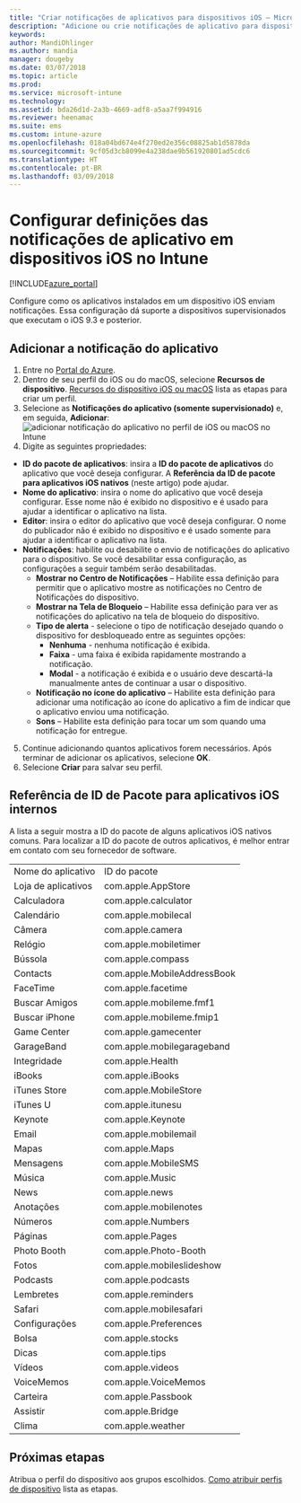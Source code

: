 ```yaml
---
title: "Criar notificações de aplicativos para dispositivos iOS – Microsoft Intune – Azure | Microsoft Docs"
description: "Adicione ou crie notificações de aplicativo para dispositivos iOS no Microsoft Intune. Escolha quais para aplicativos enviar notificações, definir as configurações de notificação na tela de bloqueio, habilitar o som, escolher o tipo de alerta e adicionar uma notificação."
keywords: 
author: MandiOhlinger
ms.author: mandia
manager: dougeby
ms.date: 03/07/2018
ms.topic: article
ms.prod: 
ms.service: microsoft-intune
ms.technology: 
ms.assetid: bda26d1d-2a3b-4669-adf8-a5aa7f994916
ms.reviewer: heenamac
ms.suite: ems
ms.custom: intune-azure
ms.openlocfilehash: 018a04bd674e4f270ed2e356c08825ab1d5878da
ms.sourcegitcommit: 9cf05d3cb8099e4a238dae9b561920801ad5cdc6
ms.translationtype: HT
ms.contentlocale: pt-BR
ms.lasthandoff: 03/09/2018
---
```

# <a name="configure-app-notifications-settings-on-ios-devices-in-intune"></a>Configurar definições das notificações de aplicativo em dispositivos iOS no Intune

[!INCLUDE[azure_portal](./includes/azure_portal.md)]

Configure como os aplicativos instalados em um dispositivo iOS enviam notificações. Essa configuração dá suporte a dispositivos supervisionados que executam o iOS 9.3 e posterior.

## <a name="add-the-app-notification"></a>Adicionar a notificação do aplicativo

1. Entre no [Portal do Azure](https://portal.azure.com).
2. Dentro de seu perfil do iOS ou do macOS, selecione **Recursos de dispositivo**. [Recursos do dispositivo iOS ou macOS](device-features-configure.md) lista as etapas para criar um perfil.
3. Selecione as **Notificações do aplicativo (somente supervisionado)** e, em seguida, **Adicionar**: ![adicionar notificação do aplicativo no perfil de iOS ou macOS no Intune](./media/ios-macos-app-notifications.png)
4. Digite as seguintes propriedades:

  - **ID do pacote de aplicativos**: insira a **ID do pacote de aplicativos** do aplicativo que você deseja configurar. A **Referência da ID de pacote para aplicativos iOS nativos** (neste artigo) pode ajudar.
  - **Nome do aplicativo**: insira o nome do aplicativo que você deseja configurar. Esse nome não é exibido no dispositivo e é usado para ajudar a identificar o aplicativo na lista.
  - **Editor**: insira o editor do aplicativo que você deseja configurar. O nome do publicador não é exibido no dispositivo e é usado somente para ajudar a identificar o aplicativo na lista.
  - **Notificações**: habilite ou desabilite o envio de notificações do aplicativo para o dispositivo. Se você desabilitar essa configuração, as configurações a seguir também serão desabilitadas.
    - **Mostrar no Centro de Notificações** – Habilite essa definição para permitir que o aplicativo mostre as notificações no Centro de Notificações do dispositivo.
    - **Mostrar na Tela de Bloqueio** – Habilite essa definição para ver as notificações do aplicativo na tela de bloqueio do dispositivo.
    - **Tipo de alerta** - selecione o tipo de notificação desejado quando o dispositivo for desbloqueado entre as seguintes opções:
      - **Nenhuma** - nenhuma notificação é exibida.
      - **Faixa** - uma faixa é exibida rapidamente mostrando a notificação.
      - **Modal** - a notificação é exibida e o usuário deve descartá-la manualmente antes de continuar a usar o dispositivo.
    - **Notificação no ícone do aplicativo** – Habilite esta definição para adicionar uma notificação ao ícone do aplicativo a fim de indicar que o aplicativo enviou uma notificação.
    - **Sons** – Habilite esta definição para tocar um som quando uma notificação for entregue.

5. Continue adicionando quantos aplicativos forem necessários. Após terminar de adicionar os aplicativos, selecione **OK**.
6. Selecione **Criar** para salvar seu perfil.

## <a name="bundle-id-reference-for-built-in-ios-apps"></a>Referência de ID de Pacote para aplicativos iOS internos

A lista a seguir mostra a ID do pacote de alguns aplicativos iOS nativos comuns. Para localizar a ID do pacote de outros aplicativos, é melhor entrar em contato com seu fornecedor de software.

|||
|-|-|
|Nome do aplicativo|ID do pacote|
|Loja de aplicativos|com.apple.AppStore|
|Calculadora|com.apple.calculator|
|Calendário|com.apple.mobilecal|
|Câmera|com.apple.camera|
|Relógio|com.apple.mobiletimer|
|Bússola|com.apple.compass|
|Contacts|com.apple.MobileAddressBook|
|FaceTime|com.apple.facetime|
|Buscar Amigos|com.apple.mobileme.fmf1|
|Buscar iPhone|com.apple.mobileme.fmip1|
|Game Center|com.apple.gamecenter|
|GarageBand|com.apple.mobilegarageband|
|Integridade|com.apple.Health|
|iBooks|com.apple.iBooks|
|iTunes Store|com.apple.MobileStore|
|iTunes U|com.apple.itunesu|
|Keynote|com.apple.Keynote|
|Email|com.apple.mobilemail|
|Mapas|com.apple.Maps|
|Mensagens|com.apple.MobileSMS|
|Música|com.apple.Music|
|News|com.apple.news|
|Anotações|com.apple.mobilenotes|
|Números|com.apple.Numbers|
|Páginas|com.apple.Pages|
|Photo Booth|com.apple.Photo-Booth|
|Fotos|com.apple.mobileslideshow|
|Podcasts|com.apple.podcasts|
|Lembretes|com.apple.reminders|
|Safari|com.apple.mobilesafari|
|Configurações|com.apple.Preferences|
|Bolsa|com.apple.stocks|
|Dicas|com.apple.tips|
|Vídeos|com.apple.videos|
|VoiceMemos|com.apple.VoiceMemos|
|Carteira|com.apple.Passbook|
|Assistir|com.apple.Bridge|
|Clima|com.apple.weather|

## <a name="next-steps"></a>Próximas etapas

Atribua o perfil do dispositivo aos grupos escolhidos. [Como atribuir perfis de dispositivo](device-profile-assign.md) lista as etapas.